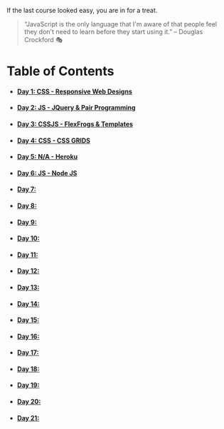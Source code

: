 If the last course looked easy, you are in for a treat.

> “JavaScript is the only language that I'm aware of that people feel they don't need to learn before they start using it.” – Douglas Crockford :performing_arts:

# **Table of Contents**
* #### [Day 1: CSS - Responsive Web Designs](https://abukhalil95.github.io/reading-notes/301/class-01)
* #### [Day 2: JS - JQuery & Pair Programming](https://abukhalil95.github.io/reading-notes/301/class-02)
* #### [Day 3: CSSJS - FlexFrogs & Templates](https://abukhalil95.github.io/reading-notes/301/class-03)
* #### [Day 4: CSS - CSS GRIDS](https://abukhalil95.github.io/reading-notes/301/class-04)
* #### [Day 5: N/A - Heroku](https://abukhalil95.github.io/reading-notes/301/class-05)
* #### [Day 6: JS - Node JS](https://abukhalil95.github.io/reading-notes/301/class-06)
* #### [Day 7: ](https://abukhalil95.github.io/reading-notes/301/class-07)
* #### [Day 8: ](https://abukhalil95.github.io/reading-notes/301/class-08)
* #### [Day 9: ](https://abukhalil95.github.io/reading-notes/301/class-09)
* #### [Day 10: ](https://abukhalil95.github.io/reading-notes/301/class-10)
* #### [Day 11: ](https://abukhalil95.github.io/reading-notes/301/class-11)
* #### [Day 12: ](https://abukhalil95.github.io/reading-notes/301/class-12)
* #### [Day 13: ](https://abukhalil95.github.io/reading-notes/301/class-13)
* #### [Day 14: ](https://abukhalil95.github.io/reading-notes/301/class-14)
* #### [Day 15: ](https://abukhalil95.github.io/reading-notes/301/class-15)
* #### [Day 16: ](https://abukhalil95.github.io/reading-notes/301/class-16)
* #### [Day 17: ](https://abukhalil95.github.io/reading-notes/301/class-17)
* #### [Day 18: ](https://abukhalil95.github.io/reading-notes/301/class-18)
* #### [Day 19: ](https://abukhalil95.github.io/reading-notes/301/class-19)
* #### [Day 20: ](https://abukhalil95.github.io/reading-notes/301/class-20)
* #### [Day 21: ](https://abukhalil95.github.io/reading-notes/301/class-21)

